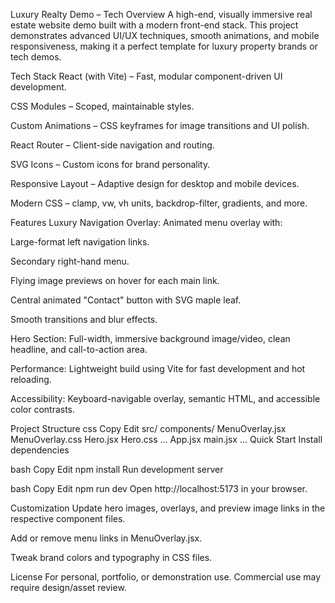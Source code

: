 Luxury Realty Demo – Tech Overview
A high-end, visually immersive real estate website demo built with a modern front-end stack. This project demonstrates advanced UI/UX techniques, smooth animations, and mobile responsiveness, making it a perfect template for luxury property brands or tech demos.

Tech Stack
React (with Vite) – Fast, modular component-driven UI development.

CSS Modules – Scoped, maintainable styles.

Custom Animations – CSS keyframes for image transitions and UI polish.

React Router – Client-side navigation and routing.

SVG Icons – Custom icons for brand personality.

Responsive Layout – Adaptive design for desktop and mobile devices.

Modern CSS – clamp, vw, vh units, backdrop-filter, gradients, and more.

Features
Luxury Navigation Overlay:
Animated menu overlay with:

Large-format left navigation links.

Secondary right-hand menu.

Flying image previews on hover for each main link.

Central animated "Contact" button with SVG maple leaf.

Smooth transitions and blur effects.

Hero Section:
Full-width, immersive background image/video, clean headline, and call-to-action area.

Performance:
Lightweight build using Vite for fast development and hot reloading.

Accessibility:
Keyboard-navigable overlay, semantic HTML, and accessible color contrasts.

Project Structure
css
Copy
Edit
src/
  components/
    MenuOverlay.jsx
    MenuOverlay.css
    Hero.jsx
    Hero.css
    ...
  App.jsx
  main.jsx
  ...
Quick Start
Install dependencies

bash
Copy
Edit
npm install
Run development server

bash
Copy
Edit
npm run dev
Open http://localhost:5173 in your browser.

Customization
Update hero images, overlays, and preview image links in the respective component files.

Add or remove menu links in MenuOverlay.jsx.

Tweak brand colors and typography in CSS files.

License
For personal, portfolio, or demonstration use. Commercial use may require design/asset review.